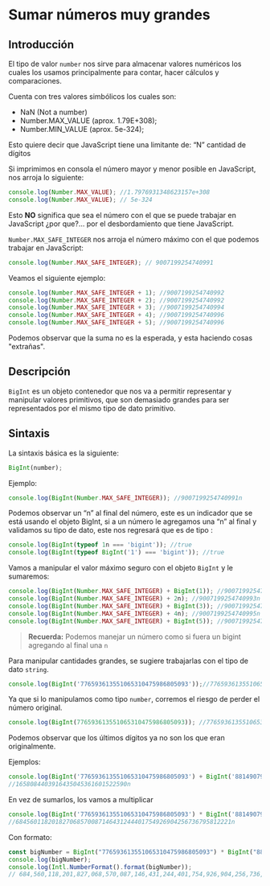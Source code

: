 
# Sumar números muy grandes

## Introducción
El tipo de valor `number` nos sirve para almacenar valores numéricos los cuales los usamos principalmente para contar, hacer cálculos y comparaciones.

Cuenta con tres valores simbólicos los cuales son:

- NaN (Not a number)
- Number.MAX_VALUE (aprox. 1.79E+308); 
- Number.MIN_VALUE (aprox. 5e-324); 

Esto quiere decir que JavaScript tiene una limitante de: “N” cantidad de dígitos

Si imprimimos en consola el número mayor y menor posible en JavaScript, nos arroja lo siguiente:

```javascript
console.log(Number.MAX_VALUE); //1.7976931348623157e+308
console.log(Number.MAX_VALUE); // 5e-324
```

Esto **NO** significa que sea el número con el que se puede trabajar en JavaScript ¿por que?... por el desbordamiento que tiene JavaScript.

`Number.MAX_SAFE_INTEGER` nos arroja el número máximo con el que podemos trabajar en JavaScript:

```javascript
console.log(Number.MAX_SAFE_INTEGER); // 9007199254740991
```

Veamos el siguiente ejemplo:

```javascript
console.log(Number.MAX_SAFE_INTEGER + 1); //9007199254740992
console.log(Number.MAX_SAFE_INTEGER + 2); //9007199254740992
console.log(Number.MAX_SAFE_INTEGER + 3); //9007199254740994
console.log(Number.MAX_SAFE_INTEGER + 4); //9007199254740996
console.log(Number.MAX_SAFE_INTEGER + 5); //9007199254740996
```

Podemos observar que la suma no es la esperada, y esta haciendo cosas "extrañas".

## Descripción

`BigInt` es un objeto contenedor que nos va a permitir representar y manipular valores primitivos, que son demasiado grandes para ser representados por el mismo tipo de dato primitivo.

## Sintaxis

La sintaxis básica es la siguiente:
```javascript
BigInt(number);
```

Ejemplo:
```javascript
console.log(BigInt(Number.MAX_SAFE_INTEGER)); //9007199254740991n
```

Podemos observar un “n” al final del número, este es un indicador que se está usando el objeto BigInt, si a un número le agregamos una “n” al final y validamos su tipo de dato, este nos regresará que es de tipo : 
```javascript
console.log(BigInt(typeof 1n === 'bigint')); //true
console.log(BigInt(typeof BigInt('1') === 'bigint')); //true
```

Vamos a manipular el valor máximo seguro con el objeto `BigInt` y le sumaremos:

```javascript
console.log(BigInt(Number.MAX_SAFE_INTEGER) + BigInt(1)); //9007199254740992n
console.log(BigInt(Number.MAX_SAFE_INTEGER) + 2n); //9007199254740993n
console.log(BigInt(Number.MAX_SAFE_INTEGER) + BigInt(3)); //9007199254740994n
console.log(BigInt(Number.MAX_SAFE_INTEGER) + 4n); //9007199254740995n
console.log(BigInt(Number.MAX_SAFE_INTEGER) + BigInt(5)); //9007199254740996n
```
> **Recuerda:** Podemos manejar un número como si fuera un bigint agregando al final una `n`

Para manipular cantidades grandes, se sugiere trabajarlas con el tipo de dato `string`.
```javascript
console.log(BigInt('776593613551065310475986805093'));//776593613551065310475986805093n
```

Ya que si lo manipulamos como tipo `number`, corremos el riesgo de perder el número original.

```javascript
console.log(BigInt(776593613551065310475986805093)); //776593613551065369760633978880n
```
Podemos observar que los últimos dígitos ya no son los que eran originalmente.

Ejemplos:
```javascript
console.log(BigInt('776593613551065310475986805093') + BigInt('881490790365369734885614717497'));
//1658084403916435045361601522590n 
```

En vez de sumarlos, los vamos a multiplicar
```javascript
console.log(BigInt('776593613551065310475986805093') * BigInt('881490790365369734885614717497'));
//684560118201827068570087146431244401754926904256736795812221n 
```

Con formato:
```javascript
const bigNumber = BigInt("776593613551065310475986805093") * BigInt("881490790365369734885614717497");
console.log(bigNumber);
console.log(Intl.NumberFormat().format(bigNumber));
// 684,560,118,201,827,068,570,087,146,431,244,401,754,926,904,256,736,795,812,221
```
